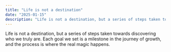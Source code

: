 ```yaml
---
title: "Life is not a destination"
date: "2025-01-15"
description: "Life is not a destination, but a series of steps taken towards discovering who we truly are."
---
```


Life is not a destination, but a series of steps taken towards discovering who we truly are. Each goal we set is a milestone in the journey of growth, and the process is where the real magic happens.
